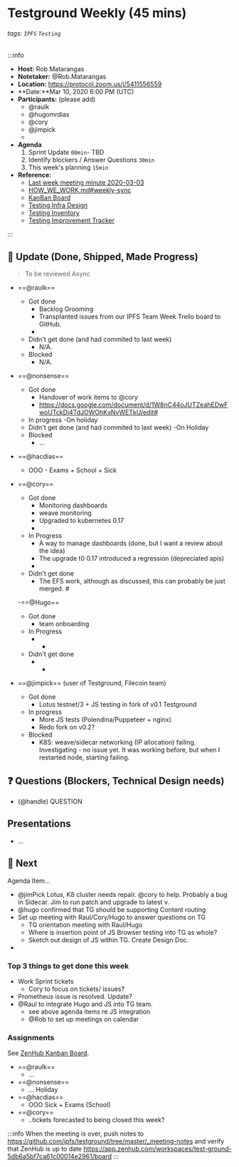 Testground Weekly (45 mins)
===

###### tags: `IPFS` `Testing`

:::info
- **Host:** Rob Matarangas
- **Notetaker:** @Rob.Matarangas
- **Location:** https://protocol.zoom.us/j/5411556559
- **Date:**Mar 10, 2020 6:00 PM (UTC)
- **Participants:** (please add)
    - @raulk
    - @hugomrdias
    - @cory
    - @jimpick
    - 
- **Agenda**
  1. Sprint Update `00min`- TBD
  2. Identify blockers / Answer Questions `30min`
  3. This week's planning `15min`
- **Reference:** 
  - [Last week meeting minute 2020-03-03](https://github.com/ipfs/testground/blob/master/_meeting-notes/2020-01-14.md)
  - [HOW_WE_WORK.md#weekly-sync](https://github.com/ipfs/testground/blob/master/docs/HOW_WE_WORK.md#weekly-sync)
  - [KanBan Board](https://app.zenhub.com/workspaces/test-ground-5db6a5bf7ca61c00014e2961/board)
  - [Testing Infra Design](https://github.com/ipfs/testground/blob/master/docs/SPEC.md)
  - [Testing Inventory](https://github.com/ipfs/testground/blob/master/docs/test-inventory.md)
  - [Testing Improvement Tracker](https://docs.google.com/spreadsheets/d/1xyqyGUF-oe3x9ln88YonVeOMWWdknik74lVgL_3dBY8/edit#gid=0)

:::

## :mega: Update (Done, Shipped, Made Progress)
> To be reviewed Async

- ==@raulk==
  - Got done
    - Backlog Grooming
    - Transplanted issues from our IPFS Team Week Trello board to GitHub.
    - 
  - Didn't get done (and had commited to last week)
    - N/A.
  - Blocked
    - N/A.
- ==@nonsense==
  - Got done
      - Handover of work items to @cory
      - https://docs.google.com/document/d/1W8nC44oJUTZeahEDwFwoUTckDj4TdJOWOhKxNvWETkU/edit#
  - In progress
      -On holiday
  - Didn't get done (and had commited to last week)
      -On Holiday
  - Blocked
      - ...
- ==@hacdias==
  - OOO - Exams + School + Sick
- ==@cory==
    - Got done
        - Monitoring dashboards
        - weave monitoring
        - Upgraded to kubernetes 0.17
        - 
    - In Progress
        - A way to manage dashboards (done, but I want a review about the idea)
        - The upgrade t0 0.17 introduced a regression (depreciated apis)
        - 
    - Didn't get done
        - The EFS work, although as discussed, this can probably be just merged. #



    -==@Hugo==
    - Got done
        - team onboarding
    - In Progress
        - -
    - Didn't get done
        - -

- ==@jimpick== (user of Testground, Filecoin team)

    - Got done
        - Lotus testnet/3 + JS testing in fork of v0.1 Testground
    - In progress
        - More JS tests (Polendina/Puppeteer + nginx)
        - Redo fork on v0.2?
    - Blocked
        - K8S: weave/sidecar networking (IP allocation) failing. Investigating - no issue yet. It was working before, but when I restarted node, starting failing.
     

## :question: Questions (Blockers, Technical Design needs)

> 






- (@handle) QUESTION
    
## Presentations
- ...

## :dart: Next

Agenda Item...
-  @jimPick Lotus, K8 cluster needs repair. @cory to help. Probably a bug in Sidecar. Jim to run patch and upgrade to latest v.
-  @hugo confirmed that TG should be supporting Content routing 
-  Set up meeting with Raul/Cory/Hugo to answer questions on TG
    -  TG orientation meeting with Raul/Hugo
    -  Where is insertion point of JS Browser testing into TG as whole?
    -  Sketch out design of JS within TG. Create Design Doc.
-  

### Top 3 things to get done this week

- Work Sprint tickets
    - Cory to focus on tickets/ issues?
 - Prometheus issue is resolved. Update?
 - @Raul to integrate Hugo and JS into TG team.
     - see above agenda items re JS integration
     - @Rob to set up meetings on calendar

### Assignments

See [ZenHub Kanban Board](https://app.zenhub.com/workspaces/testground-5db6a5bf7ca61c00014e2961/board?milestones=Testground%20v0.2%232020-02-14&repos=197244214).

- ==@raulk==
  - ...
- ==@nonsense==
  - ... Holiday
- ==@hacdias==
  - OOO Sick + Exams (School)
- ==@cory==
  - ..tickets forecasted to being closed this week?

:::info
When the meeting is over, push notes to https://github.com/ipfs/testground/tree/master/_meeting-notes and verify that ZenHub is up to date https://app.zenhub.com/workspaces/test-ground-5db6a5bf7ca61c00014e2961/board
:::
